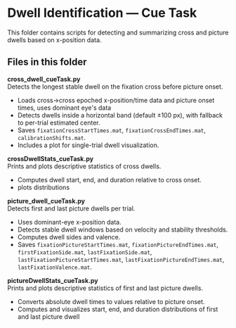 # Dwell Identification — Cue Task

This folder contains scripts for detecting and summarizing cross and picture dwells based on x-position data.

## Files in this folder

**cross_dwell_cueTask.py**  
Detects the longest stable dwell on the fixation cross before picture onset.  
- Loads cross→cross epoched x-position/time data and picture onset times, uses dominant eye's data  
- Detects dwells inside a horizontal band (default ±100 px), with fallback to per-trial estimated center.  
- Saves `fixationCrossStartTimes.mat`, `fixationCrossEndTimes.mat`, `calibrationShifts.mat`.  
- Includes a plot for single-trial dwell visualization.  

**crossDwellStats_cueTask.py**  
Prints and plots descriptive statistics of cross dwells.  
- Computes dwell start, end, and duration relative to cross onset.  
- plots distributions  

**picture_dwell_cueTask.py**  
Detects first and last picture dwells per trial.  
- Uses dominant-eye x-position data.  
- Detects stable dwell windows based on velocity and stability thresholds.  
- Computes dwell sides and valence.  
- Saves `fixationPictureStartTimes.mat`, `fixationPictureEndTimes.mat`, `firstFixationSide.mat`, `lastFixationSide.mat`, `lastFixationPictureStartTimes.mat`, `lastFixationPictureEndTimes.mat`, `lastFixationValence.mat`.  

**pictureDwellStats_cueTask.py**  
Prints and plots descriptive statistics of first and last picture dwells.  
- Converts absolute dwell times to values relative to picture onset.  
- Computes and visualizes start, end, and duration distributions of first and last picture dwell
